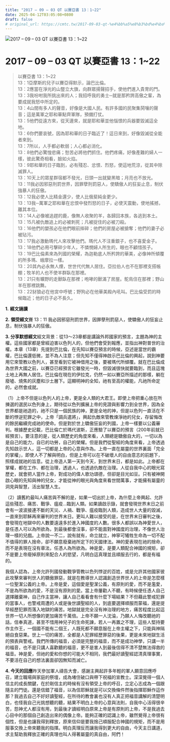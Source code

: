```yaml
---
title: "2017 – 09 – 03 QT 以賽亞書 13：1~22"
date: 2025-04-12T03:05:08+0800
draft: false
# original_url: https://cmtc.tw/2017-09-03-qt-%e4%bb%a5%e8%b3%bd%e4%ba%9e%e6%9b%b8-13%ef%bc%9a122
---
```


![2017 – 09 – 03 QT 以賽亞書 13：1\~22](/images/qt.jpg   "2017 – 09 – 03 QT 以賽亞書 13：1\~22")

# 2017 – 09 – 03 QT 以賽亞書 13：1\~22

> 以賽亞書 13：1\~22  
> 13：1亞摩斯的兒子以賽亞得默示，論巴比倫。  
> 13：2應當在淨光的山豎立大旗，向群眾揚聲招手，使他們進入貴冑的門。  
> 13：3我吩咐我所挑出來的人；我招呼我的勇士─就是那矜誇高傲之輩，為要成就我怒中所定的。  
> 13：4山間有多人的聲音，好像是大國人民。有許多國的民聚集鬨嚷的聲音；這是萬軍之耶和華點齊軍隊，預備打仗。  
> 13：5他們從遠方來，從天邊來，就是耶和華並他惱恨的兵器要毀滅這全地。  
> 13：6你們要哀號，因為耶和華的日子臨近了！這日來到，好像毀滅從全能者來到。  
> 13：7所以，人手都必軟弱；人心都必消化。  
> 13：8他們必驚惶悲痛；愁苦必將他們抓住。他們疼痛，好像產難的婦人一樣，彼此驚奇相看，臉如火焰。  
> 13：9耶和華的日子臨到，必有殘忍、忿恨、烈怒，使這地荒涼，從其中除滅罪人。  
> 13：10天上的眾星群宿都不發光，日頭一出就變黑暗；月亮也不放光。  
> 13：11我必因邪惡刑罰世界，因罪孽刑罰惡人，使驕傲人的狂妄止息，制伏強暴人的狂傲。  
> 13：12我必使人比精金還少，使人比俄斐純金更少。  
> 13：13我─萬軍之耶和華在忿恨中發烈怒的日子，必使天震動，使地搖撼，離其本位。  
> 13：14人必像被追趕的鹿，像無人收聚的羊，各歸回本族，各逃到本土。  
> 13：15凡被仇敵追上的必被刺死；凡被捉住的必被刀殺。  
> 13：16他們的嬰孩必在他們眼前摔碎；他們的房屋必被搶奪；他們的妻子必被玷污。  
> 13：17我必激動瑪代人來攻擊他們。瑪代人不注重銀子，也不喜愛金子。  
> 13：18他們必用弓擊碎少年人，不憐憫婦人所生的，眼也不顧惜孩子。  
> 13：19巴比倫素來為列國的榮耀，為迦勒底人所矜誇的華美，必像神所傾覆的所多瑪、蛾摩拉一樣。  
> 13：20其內必永無人煙，世世代代無人居住。亞拉伯人也不在那裡支搭帳棚；牧羊的人也不使羊群臥在那裡。  
> 13：21只有曠野的走獸臥在那裡；咆哮的獸滿了房屋。鴕鳥住在那裡；野山羊在那裡跳舞。  
> 13：22豺狼必在他宮中呼號；野狗必在他華美殿內吼叫。巴比倫受罰的時候臨近；他的日子必不長久。

**1.** **經文誦讀**

**2.** **領受經文**賽 13：11 我必因邪惡刑罰世界，因罪孽刑罰惡人，使驕傲人的狂妄止息，制伏強暴人的狂傲。

**3. 分享默想經文**經文背景：從13～23章都是講論外邦國家的預言，主題為神的主權。這些國家都是曾經迫害以色列人的，但他們會受到報應，並指出神對普世的治權。本章（13章）先提到巴比倫，在先知以賽亞預言的時候，亞述是當世的霸權，巴比倫還低微，並不為人注意；但先知不僅得神啟示巴比倫的興起，說到神要用它來管教以色列人，甚至看到它被神借用之後，要被瑪代所傾覆。就在巴比倫成為世界大國之前，以賽亞已經預言它雖發光一時，但毀滅很快就要臨到，而且這塊土地上再無人居住。巴比倫在現在的伊拉克，仍然一如以賽亞所描述的那樣，躺在廢墟、燒焦的灰塵和沙土層下。這顯明神的全知，祂有至高的權能，凡祂所命定的，必然會成就。

（1）上帝不但是以色列人的上帝，更是全人類的大君王。即使上帝把重心放在所揀選的選民以色列身上，期待從以色列擴展上帝的見證與影響力到全世界，因為全世界都是祂造的，祂不只是一個民族的神，更是全地的神，但是以色列一直活在不斷的悖逆犯罪之中，上帝「調兵遣將」，興起仇敵來管教煉淨祂的兒女，存留悔改的餘民繼續完成祂的使命。但是對於世上驕傲狂妄的列國，上帝一樣要以公義審判。根據歷史記載，巴比倫亡於瑪代波斯，正應驗了以賽亞的預言（200年前就已經預言）。要注意的是，從人類歷史的角度來看，人類總是驕傲自大的，一切以為是自己的能力，自已的功勞，自己的榮耀。但是我們從聖經的角度來看，上帝透過先知啟示世人，這一切都是上帝的心意與作為。上帝一直在屬靈的世界裏面「完全的掌權」，即使人不了解與明白，但是上帝可以在不破壞人的自由意志的前題下，照樣成就祂的旨意。從上帝造人第一天到今天，到世界末日，都是如此。上帝都在掌權，都在工作、都在治理，透過人，也透過仇敵在治理。人從自我中心的眼光寫歷史，就會把人當作上帝，對成功的偉人歌功頌德，但卻是目光如豆。只有被神開啟心眼的先知與神的兒女，才能從神的眼光與角度來看世間萬事，才能擁有屬靈的洞見與智慧，活出智慧人生。

（2）讀舊約最叫人痛苦與不解的是，如果一切出於上帝，為什麼上帝興起、允許這些殘忍、痛苦、戰爭、瘟疫…臨到人類。如果讀啟示錄，就會發現世界末日之前會有一波波接連不斷的天災、人禍、戰爭、瘟疫臨到人類，造成世人大量的毀滅，一直來到耶穌再來審判的世界末日。更叫人難以接受的是，在世界末日審判之後，會發現在地獄中的人數要遠遠多於進入神國度的人數。很多人都誤以為神愛世人，是任憑人可以為所欲為，到最後都會沒事，卻不能面對神國度的治理，不像世人治理一樣的兒戲。上帝說一不二，說有就有，命立就立，神寧可犧牲生命為一切不配不值得的罪人捨命，卻不願意廢棄祂所定下的天國律法。神的愛表現在祂的捨命，而不是表現在沒有章法，任憑人為所欲為。神是愛，是要人類配合神國的規矩，卻不是要上帝廢掉原則來配合人的慾望，凡明白這真理並且順服去行的，都是有福的。

我個人認為，上帝允許列國發動戰爭管教以色列悖逆的百姓，或是允許其他國家彼此攻擊來審判世人的驕傲罪惡，就是在教導世人認識創造世界世人的上帝是怎麼樣一位聖潔公義的上帝。上帝是愛，這個愛是聖潔公義，有原則的愛，而不是濫愛，不是為所欲為的愛，不是沒有原則的愛。當上帝屢勸人不聽，有時候便任憑人自己選擇離棄神，自己作主當神，讓人自己看看會有什麼下場結果？不但藉此警戒犯罪的當事人，也警戒周遭的人或是後世讀聖經的人，到底要選擇順服而蒙福，還是提早經歷犯罪而落入地獄的痛苦。地獄就是完全沒有神治理的地方，痛苦程度比起這世界一切人所想像的更加痛苦千萬倍。上帝不願一人沈淪，乃願人人悔改聽祂的話，信奉真道，甚至不惜用神兒子的生命死諫，若人一再置之不理，這些人堅持要作主作王，一個國不能有二個王，人既死都不願意服在上帝主權之下，只能與神隔絕自食惡果。世上一切的痛苦，全都是人犯罪經歷罪惡的後果，更是未來地獄生活的預表與警戒。我們所傳的福音，必須是完整的福音，而不是成功神學，只講一半的福音，也不是只講人喜歡聽的福音，更不是害人到最後信得不清不楚無法得救的福音。神是愛，但祂的愛和你想的可能大不相同，我們最好讀聖經認清真理事實，不要活在自己的想法裏面卻因無知而滅亡。

**4. 今天的回應**昨天參加軍人禱告大會，感謝主興起許多年輕的軍人願意回應呼召，建立職場與家庭的祭壇，成為堵住破口與帶下祝福的宣教士。深深覺得一個人信主的成長關鍵，在於剛信主的時候有沒有領受上帝的呼召，立定心志成為一個跟隨主的門徒。還是信錯了福音，以為信耶穌就是可以交換條件然後指揮耶穌作這作那？我過去自己不好好讀聖經，在所待的教會裏也沒有人真正把福音講解的清楚明白，也怪我自己光挑想聽的聽，結果不明白上帝的心意與法則，自我中心活得很辛苦，怨神尤人都沒有用，到最後才讀經明白原來上帝是有原則的上帝，不是我過去心目中的那個自己創造出來的偶像上帝。能夠正確的認識上帝，雖然覺得上帝很有個性，但是也讓我得到釋放，原來信仰是要我捨己順服配合神國的規矩，而不是用服事交換上帝來聽我的指揮。明白真理反而讓我得到更大的自由，今天主日講道，求主幫助我釋放正確的真理也叫人得著屬靈的真自由，阿們！